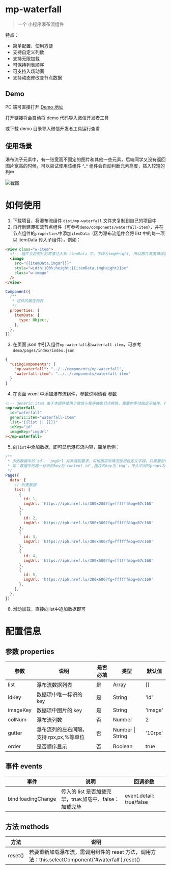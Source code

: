 # mp-waterfall

> 一个 小程序瀑布流组件

特点：

- 简单配置、使用方便
- 支持自定义列数
- 支持无限加载
- 可保持列表顺序
- 可支持入场动画
- 支持动态修改变节点数据

## Demo

PC 端可直接打开 [Demo 地址](https://developers.weixin.qq.com/s/uWl4WBmm7msI)

打开链接将会自动将 demo 代码导入微信开发者工具

或下载 demo 目录导入微信开发者工具运行查看

## 使用场景

瀑布流子元素中，有一张宽高不固定的图片和其他一些元素，后端同学又没有返回图片宽高的时候，可以尝试使用该组件 ^\_^
组件会自动判断元素高度，插入较短的列中

![截图](https://i.loli.net/2020/08/06/bu2kzQgHBXAqvF4.png)

# 如何使用

1. 下载项目，将瀑布流组件 `dist/mp-waterfall` 文件夹复制到自己的项目中
2. 自行新建瀑布流节点组件（可参考`demo/components/waterfall-item`），并在节点组件的`properties`中添加`itemData`（因为瀑布流组件会将 list 中的每一项以 itemData 传入子组件），例如：

```html
<view class="w-item">
  <!-- 组件会将图片的高度注入到 itemData 中，字段为imgHeight, 所以图片高度请设置为{{itemData.imgHeight}}px -->
  <image
    src="{{itemData.imgUrl}}"
    style="width:100%;height:{{itemData.imgHeight}}px"
    class="w-image"
  />
</view>
```

```js
Component({
  /**
   * 组件的属性列表
   */
  properties: {
    itemData: {
      type: Object,
    },
  },
});
```

3. 在页面 json 中引入组件`mp-waterfall`和`waterfall-item`，可参考`demo/pages/index/index.json`

```json
{
  "usingComponents": {
    "mp-waterfall": "../../components/mp-waterfall",
    "waterfall-item": "../../components/waterfall-item"
  }
}
```

4. 在页面 wxml 中添加瀑布流组件，参数说明请看 [参数](#参数-properties)

```html
<!-- generic:item 由于本组件使用了微信小程序抽象节点特性，需要你手动指定子组件，传入自行创建的瀑布流节点组件即可  -->
<mp-waterfall
  id="waterfall"
  generic:item="waterfall-item"
  list="{{list || []}}"
  idKey="id"
  imageKey="imgUrl"
></mp-waterfall>
```

5. 向`list`中添加数据，即可显示瀑布流内容，简单示例：
``` js
/**
 * 示例数据中的`id`、`imgUrl`并非强制要求，可根据实际情况使用自定义字段，只需要和传入组件的`idKey`,`imageKey`保持一致即可
 * 如：数据中的唯一标识的key为`content_id`,图片的key为`img`，传入中间的props为 <mp-waterfall idKey="content_id" imageKey="img" 其他参数... ></mp-waterfall>
 */
Page({
  data: {
    // 列表数据
    list: [
      {
        id: 1,
        imgUrl: 'https://iph.href.lu/300x200?fg=ffffff&bg=07c160'
      },
      {
        id: 2,
        imgUrl: 'https://iph.href.lu/300x300?fg=ffffff&bg=07c160'
      },
      {
        id: 3,
        imgUrl: 'https://iph.href.lu/300x400?fg=ffffff&bg=07c160'
      },
      {
        id: 4,
        imgUrl: 'https://iph.href.lu/300x500?fg=ffffff&bg=07c160'
      },
      {
        id: 5,
        imgUrl: 'https://iph.href.lu/300x600?fg=ffffff&bg=07c160'
      },
    ],
  },
})
```

6. 滑动加载，直接向list中追加数据即可

# 配置信息

## 参数 properties

| 参数      | 说明                                    | 是否必填 | 类型             | 默认值  |
| -------- | --------------------------------------- | -------- | ---------------- | ------- |
| list     | 瀑布流数据列表                          | 是       | Array            | \[\]    |
| idKey    | 数据项中唯一标识的 key                  | 是       | String           | 'id'    |
| imageKey | 数据项中图片的 key                      | 是       | String           | 'image' |
| colNum   | 瀑布流列数                              | 否       | Number           | 2       |
| gutter   | 瀑布流列的左右间隔，支持 rpx,px,%等单位  | 否       | Number \| String | '10rpx' |
| order    | 是否顺序显示                            | 否       |Boolean            | true   |

## 事件 events

| 事件               | 说明                                                                                   | 回调参数                  |
| ------------------ | -------------------------------------------------------------------------------------- | ------------------------- |
| bind:loadingChange | 传入的 list 是否加载完毕，true:加载中、false：加载完毕 | event\.detail: true/false |

## 方法 methods

| 方法     | 说明                                                                                                     |
| -------- | -------------------------------------------------------------------------------------------------------- |
| reset\(\) | 若要重新加载瀑布流，需调用组件的 reset 方法，调用方法：this\.selectComponent\('\#waterfall'\)\.reset\(\) |
